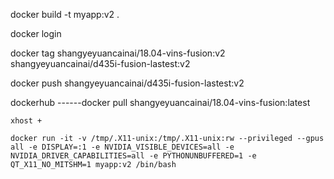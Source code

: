 docker build -t myapp:v2 .

docker login

docker tag  shangyeyuancainai/18.04-vins-fusion:v2   shangyeyuancainai/d435i-fusion-lastest:v2

docker push shangyeyuancainai/d435i-fusion-lastest:v2



dockerhub ------docker pull shangyeyuancainai/18.04-vins-fusion:latest



```shell
xhost +

docker run -it -v /tmp/.X11-unix:/tmp/.X11-unix:rw --privileged --gpus all -e DISPLAY=:1 -e NVIDIA_VISIBLE_DEVICES=all -e NVIDIA_DRIVER_CAPABILITIES=all -e PYTHONUNBUFFERED=1 -e QT_X11_NO_MITSHM=1 myapp:v2 /bin/bash
```

